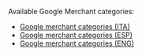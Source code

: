 Available Google Merchant categories:

 - [Google merchant categories (ITA)](https://www.google.com/basepages/producttype/taxonomy-with-ids.it-IT.txt)
 - [Google merchant categories (ESP)](https://www.google.com/basepages/producttype/taxonomy-with-ids.es-ES.txt)
 - [Google merchant categories (ENG)](https://www.google.com/basepages/producttype/taxonomy-with-ids.en-US.txt)
